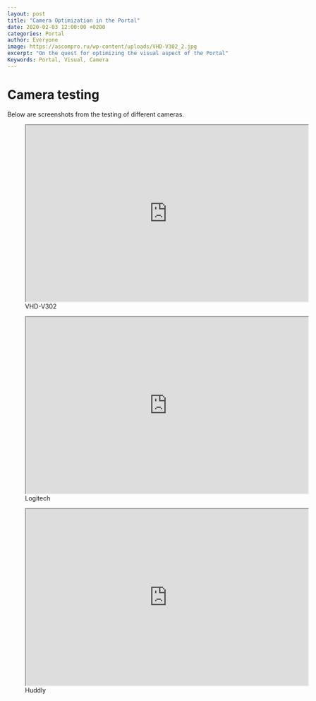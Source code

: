 ```yaml
---
layout: post
title: "Camera Optimization in the Portal"
date: 2020-02-03 12:00:00 +0200
categories: Portal
author: Everyone
image: https://ascompro.ru/wp-content/uploads/VHD-V302_2.jpg
excerpt: "On the quest for optimizing the visual aspect of the Portal"
Keywords: Portal, Visual, Camera
---
```


# Camera testing

Below are screenshots from the testing of different cameras.

<figure text-align="center">
<iframe src="https://drive.google.com/file/d/1-9pzQdGinDA6cDNKd4tG_9StjqdSPpo7/preview" width="640" height="400"></iframe>
<figcaption>VHD-V302</figcaption>
</figure>

<figure text-align="center">
<iframe src="https://drive.google.com/file/d/1hYTiuypRuXadGSXtQ-TssHBcnOWHi7CT/preview" width="640" height="400"></iframe>
<figcaption>Logitech</figcaption>
</figure>

<figure text-align="center">
<iframe src="https://drive.google.com/file/d/1MQgpUToQ2ycY0CtwmHW-ux45RhW8K-qZ/preview" width="640" height="400"></iframe>
<figcaption>Huddly</figcaption>
</figure>
